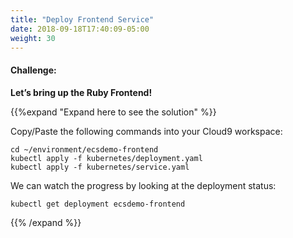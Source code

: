 ```yaml
---
title: "Deploy Frontend Service"
date: 2018-09-18T17:40:09-05:00
weight: 30
---
```


#### Challenge:
**Let’s bring up the Ruby Frontend!**

{{%expand "Expand here to see the solution" %}}

Copy/Paste the following commands into your Cloud9 workspace:

```
cd ~/environment/ecsdemo-frontend
kubectl apply -f kubernetes/deployment.yaml
kubectl apply -f kubernetes/service.yaml
```

We can watch the progress by looking at the deployment status:
```
kubectl get deployment ecsdemo-frontend
```
{{% /expand %}}
